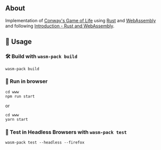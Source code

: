 ## About

Implementation of [Conway's Game of Life](https://en.wikipedia.org/wiki/Conway%27s_Game_of_Life) using [Rust](https://www.rust-lang.org/) and [WebAssembly](https://webassembly.org/) and following [Introduction - Rust and WebAssembly](https://rustwasm.github.io/docs/book/introduction.html).

## 🚴 Usage


### 🛠️ Build with `wasm-pack build`

```
wasm-pack build
```

### 👟 Run in browser

```
cd www
npm run start
```

or 

```
cd www
yarn start
```


### 🔬 Test in Headless Browsers with `wasm-pack test`

```
wasm-pack test --headless --firefox
```


